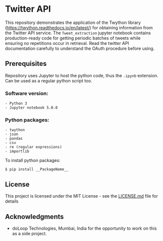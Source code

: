 # Twitter API

This repository demonstrates the application of the Twython library (https://twython.readthedocs.io/en/latest/) for obtaining information from the Twitter API service. The `Tweet_extraction` jupyter notebook contains production-ready code for getting periodic batches of tweets while ensuring no repetitions occur in retrieval. Read the twitter API documentation carefully to understand the OAuth procedure before using.

## Prerequisites

Repository uses Jupyter to host the python code, thus the `.ipynb` extension. Can be used as a regular python script too.

### Software version:
    - Python 3
    - Jupyter notebook 5.0.0

### Python packages:
    - twython
    - json
    - pandas
    - csv
    - re (regular expressions)
    - importlib

To install python packages:
```
$ pip install __PackageName__
```

## License

This project is licensed under the MIT License - see the [LICENSE.md](LICENSE.md) file for details

## Acknowledgments

* doLoop Technologies, Mumbai, India for the opportunity to work on this as a side project.
